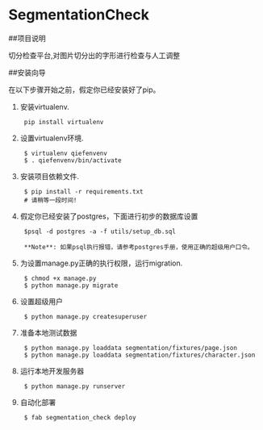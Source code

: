 # SegmentationCheck

##项目说明

  切分检查平台,对图片切分出的字形进行检查与人工调整

##安装向导

在以下步骤开始之前，假定你已经安装好了pip。

1. 安装virtualenv.

        pip install virtualenv

2. 设置virtualenv环境.

        $ virtualenv qiefenvenv
        $ . qiefenvenv/bin/activate

3. 安装项目依赖文件.

        $ pip install -r requirements.txt
        # 请稍等一段时间!

4. 假定你已经安装了postgres，下面进行初步的数据库设置

        $psql -d postgres -a -f utils/setup_db.sql

        **Note**: 如果psql执行报错，请参考postgres手册，使用正确的超级用户口令。

5. 为设置manage.py正确的执行权限，运行migration.

        $ chmod +x manage.py
        $ python manage.py migrate

6. 设置超级用户

        $ python manage.py createsuperuser

7. 准备本地测试数据

        $ python manage.py loaddata segmentation/fixtures/page.json
        $ python manage.py loaddata segmentation/fixtures/character.json

8. 运行本地开发服务器

        $ python manage.py runserver

9. 自动化部署

        $ fab segmentation_check deploy


